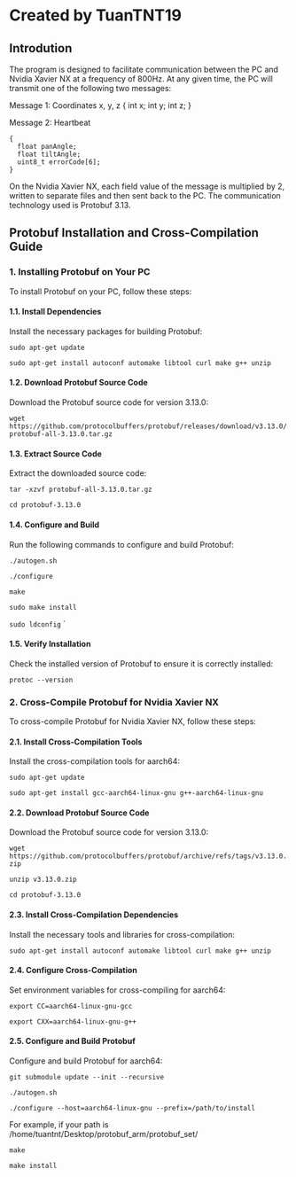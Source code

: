 # Created by TuanTNT19
## Introdution

The program is designed to facilitate communication between the PC and Nvidia Xavier NX at a frequency of 800Hz. At any given time, the PC will transmit one of the following two messages:

Message 1: Coordinates x, y, z
    {
      int x;
      int y;
      int z;
    }

Message 2: Heartbeat

    {
      float panAngle;
      float tiltAngle;
      uint8_t errorCode[6];
    }

On the Nvidia Xavier NX, each field value of the message is multiplied by 2, written to separate files and then sent back to the PC. The communication technology used is Protobuf 3.13.

## Protobuf Installation and Cross-Compilation Guide

### 1. Installing Protobuf on Your PC

To install Protobuf on your PC, follow these steps:

#### 1.1. Install Dependencies

Install the necessary packages for building Protobuf:

`sudo apt-get update`

`sudo apt-get install autoconf automake libtool curl make g++ unzip `

#### 1.2. Download Protobuf Source Code

Download the Protobuf source code for version 3.13.0:

`wget https://github.com/protocolbuffers/protobuf/releases/download/v3.13.0/protobuf-all-3.13.0.tar.gz ` 

#### 1.3. Extract Source Code

Extract the downloaded source code:

`tar -xzvf protobuf-all-3.13.0.tar.gz`

`cd protobuf-3.13.0 ` 


#### 1.4. Configure and Build

Run the following commands to configure and build Protobuf:

`./autogen.sh`

`./configure`

`make`

`sudo make install`

`sudo ldconfig`
 ` 
#### 1.5. Verify Installation

Check the installed version of Protobuf to ensure it is correctly installed:

`protoc --version ` 

### 2. Cross-Compile Protobuf for Nvidia Xavier NX

To cross-compile Protobuf for Nvidia Xavier NX, follow these steps:
#### 2.1. Install Cross-Compilation Tools

Install the cross-compilation tools for aarch64:

`sudo apt-get update`

`sudo apt-get install gcc-aarch64-linux-gnu g++-aarch64-linux-gnu ` 

#### 2.2. Download Protobuf Source Code

Download the Protobuf source code for version 3.13.0:

`wget https://github.com/protocolbuffers/protobuf/archive/refs/tags/v3.13.0.zip`

`unzip v3.13.0.zip`

`cd protobuf-3.13.0 ` 

#### 2.3. Install Cross-Compilation Dependencies

Install the necessary tools and libraries for cross-compilation:

`sudo apt-get install autoconf automake libtool curl make g++ unzip`


#### 2.4. Configure Cross-Compilation

Set environment variables for cross-compiling for aarch64:

`export CC=aarch64-linux-gnu-gcc`

`export CXX=aarch64-linux-gnu-g++ ` 

#### 2.5. Configure and Build Protobuf

Configure and build Protobuf for aarch64:

`git submodule update --init --recursive`

`./autogen.sh`

`./configure --host=aarch64-linux-gnu --prefix=/path/to/install`

For example, if your path is /home/tuantnt/Desktop/protobuf_arm/protobuf_set/

`make`

`make install `

